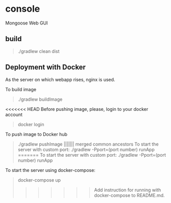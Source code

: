 # console
Mongoose Web GUI

## build
>./gradlew clean dist

## Deployment with Docker
As the server on which webapp rises, nginx is used.

To build image
>./gradlew buildImage

<<<<<<< HEAD
Before pushing image, please, login to your docker account
>docker login

To push image to Docker hub
>./gradlew pushImage
||||||| merged common ancestors
To start the server with custom port: 
>./gradlew -Pport=(port number) runApp
=======
To start the server with custom port: 
>./gradlew -Pport=(port number) runApp

To start the server using docker-compose:
>docker-compose up 
>>>>>>> Add instruction for running with docker-compose to README.md.
